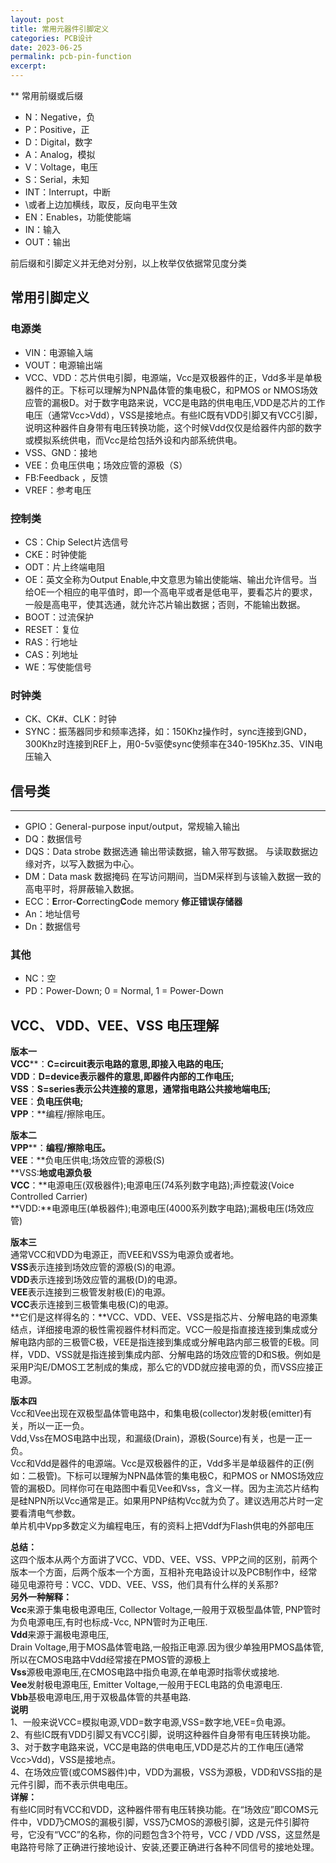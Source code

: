 ```yaml
---
layout: post
title: 常用元器件引脚定义
categories: PCB设计
date: 2023-06-25
permalink: pcb-pin-function
excerpt: 
---
```


** 常用前缀或后缀

*   N：Negative，负
*   P：Positive，正
*   D：Digital，数字
*   A：Analog，模拟
*   V：Voltage，电压
*   S：Serial，未知
*   INT：Interrupt，中断
*   \\或者上边加横线，取反，反向电平生效
*   EN：Enables，功能使能端
*   IN：输入
*   OUT：输出

前后缀和引脚定义并无绝对分别，以上枚举仅依据常见度分类

## 常用引脚定义

### 电源类

*   VIN：电源输入端
*   VOUT：电源输出端
*   VCC、VDD：芯片供电引脚，电源端，Vcc是双极器件的正，Vdd多半是单极器件的正。下标可以理解为NPN晶体管的集电极C，和PMOS or NMOS场效应管的漏极D。对于数字电路来说，VCC是电路的供电电压,VDD是芯片的工作电压（通常Vcc>Vdd），VSS是接地点。有些IC既有VDD引脚又有VCC引脚，说明这种器件自身带有电压转换功能，这个时候Vdd仅仅是给器件内部的数字或模拟系统供电，而Vcc是给包括外设和内部系统供电。
*   VSS、GND：接地
*   VEE：负电压供电；场效应管的源极（S）
*   FB:Feedback ，反馈
*   VREF：参考电压

### 控制类

*   CS：Chip Select片选信号
*   CKE：时钟使能
*   ODT：片上终端电阻
*   OE：英文全称为Output Enable,中文意思为输出使能端、输出允许信号。当给OE一个相应的电平值时，即一个高电平或者是低电平，要看芯片的要求，一般是高电平，使其选通，就允许芯片输出数据；否则，不能输出数据。
*   BOOT：过流保护
*   RESET：复位
*   RAS：行地址
*   CAS：列地址
*   WE：写使能信号

### 时钟类

*   CK、CK#、CLK：时钟
*   SYNC：振荡器同步和频率选择，如：150Khz操作时，sync连接到GND，300Khz时连接到REF上，用0-5v驱使sync使频率在340-195Khz.35、VIN电压输入

## 信号类
---

*   GPIO：General-purpose input/output，常规输入输出
*   DQ：数据信号
*   DQS：Data strobe 数据选通 输出带读数据，输入带写数据。 与读取数据边缘对齐，以写入数据为中心。
*   DM：Data mask 数据掩码 在写访问期间，当DM采样到与该输入数据一致的高电平时，将屏蔽输入数据。
*   ECC：**E**rror-**C**orrecting**C**ode memory **修正错误存储器**
*   An：地址信号
*   Dn：数据信号

### 其他

*   NC：空
*   PD：Power-Down; 0 = Normal, 1 = Power-Down

**VCC、 VDD、VEE、VSS 电压理解**
-------------------------

**版本一**  
**VCC****：**C=circuit表示电路的意思,即接入电路的电压;  
**VDD****：**D=device表示器件的意思,即器件内部的工作电压;  
**VSS****：**S=series表示公共连接的意思，通常指电路公共接地端电压;  
**VEE****：**负电压供电;  
**VPP****：**编程/擦除电压。

**版本二**  
**VPP****：**编程/擦除电压。  
**VEE****：**负电压供电;场效应管的源极(S)  
**VSS:**地或电源负极  
**VCC****：**电源电压(双极器件);电源电压(74系列数字电路);声控载波(Voice  
Controlled Carrier)  
**VDD:**电源电压(单极器件);电源电压(4000系列数字电路);漏极电压(场效应管)

**版本三**  
通常VCC和VDD为电源正，而VEE和VSS为电源负或者地。  
**VSS**表示连接到场效应管的源极(S)的电源。  
**VDD**表示连接到场效应管的漏极(D)的电源。  
**VEE**表示连接到三极管发射极(E)的电源。  
**VCC**表示连接到三极管集电极(C)的电源。  
**它们是这样得名的：**VCC、VDD、VEE、VSS是指芯片、分解电路的电源集结点，详细接电源的极性需视器件材料而定。VCC一般是指直接连接到集成或分解电路内部的三极管C极，VEE是指连接到集成或分解电路内部三极管的E极。同样，VDD、VSS就是指连接到集成内部、分解电路的场效应管的D和S极。例如是采用P沟E/DMOS工艺制成的集成，那么它的VDD就应接电源的负，而VSS应接正电源。

**版本四**  
Vcc和Vee出现在双极型晶体管电路中，和集电极(collector)发射极(emitter)有关，所以一正一负。  
Vdd,Vss在MOS电路中出现，和漏级(Drain)，源极(Source)有关，也是一正一负。  
Vcc和Vdd是器件的电源端。Vcc是双极器件的正，Vdd多半是单级器件的正(例如：二极管)。下标可以理解为NPN晶体管的集电极C，和PMOS or NMOS场效应管的漏极D。同样你可在电路图中看见Vee和Vss，含义一样。因为主流芯片结构是硅NPN所以Vcc通常是正。如果用PNP结构Vcc就为负了。建议选用芯片时一定要看清电气参数。  
单片机中Vpp多数定义为编程电压，有的资料上把Vddf为Flash供电的外部电压

**总结：**  
这四个版本从两个方面讲了VCC、VDD、VEE、VSS、VPP之间的区别，前两个版本一个方面，后两个版本一个方面，互相补充电路设计以及PCB制作中，经常碰见电源符号：VCC、VDD、VEE、VSS，他们具有什么样的关系那?  
**另外一种解释：**  
**Vcc**来源于集电极电源电压, Collector Voltage,一般用于双极型晶体管, PNP管时为负电源电压,有时也标成-Vcc, NPN管时为正电压.  
**Vdd**来源于漏极电源电压,  
Drain Voltage,用于MOS晶体管电路,一般指正电源.因为很少单独用PMOS晶体管,所以在CMOS电路中Vdd经常接在PMOS管的源极上  
**Vss**源极电源电压,在CMOS电路中指负电源,在单电源时指零伏或接地.  
**Vee**发射极电源电压, Emitter Voltage,一般用于ECL电路的负电源电压.  
**Vbb**基极电源电压,用于双极晶体管的共基电路.  
**说明**  
1、一般来说VCC=模拟电源,VDD=数字电源,VSS=数字地,VEE=负电源。  
2、有些IC既有VDD引脚又有VCC引脚，说明这种器件自身带有电压转换功能。  
3、对于数字电路来说，VCC是电路的供电电压,VDD是芯片的工作电压(通常Vcc>Vdd)，VSS是接地点。  
4、在场效应管(或COMS器件)中，VDD为漏极，VSS为源极，VDD和VSS指的是元件引脚，而不表示供电电压。  
**详解：**  
有些IC同时有VCC和VDD，这种器件带有电压转换功能。在“场效应”即COMS元件中，VDD乃CMOS的漏极引脚，VSS乃CMOS的源极引脚，这是元件引脚符号，它没有“VCC”的名称，你的问题包含3个符号，VCC / VDD /VSS，这显然是电路符号除了正确进行接地设计、安装,还要正确进行各种不同信号的接地处理。